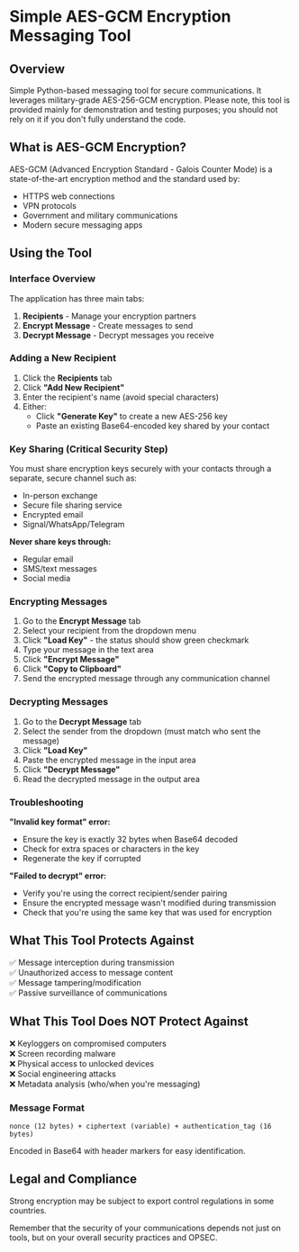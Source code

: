 # Simple AES-GCM Encryption Messaging Tool

## Overview
Simple Python-based messaging tool for secure communications. It leverages military-grade AES-256-GCM encryption. Please note, this tool is provided mainly for demonstration and testing purposes; you should not rely on it if you don't fully understand the code.

## What is AES-GCM Encryption?
AES-GCM (Advanced Encryption Standard - Galois Counter Mode) is a state-of-the-art encryption method and the standard used by:
- HTTPS web connections
- VPN protocols
- Government and military communications
- Modern secure messaging apps

## Using the Tool

### Interface Overview
The application has three main tabs:
1. **Recipients** - Manage your encryption partners
2. **Encrypt Message** - Create messages to send
3. **Decrypt Message** - Decrypt messages you receive

### Adding a New Recipient
1. Click the **Recipients** tab
2. Click **"Add New Recipient"**
3. Enter the recipient's name (avoid special characters)
4. Either:
   - Click **"Generate Key"** to create a new AES-256 key
   - Paste an existing Base64-encoded key shared by your contact

### Key Sharing (Critical Security Step)
You must share encryption keys securely with your contacts through a separate, secure channel such as:
- In-person exchange
- Secure file sharing service
- Encrypted email
- Signal/WhatsApp/Telegram

**Never share keys through:**
- Regular email
- SMS/text messages
- Social media

### Encrypting Messages
1. Go to the **Encrypt Message** tab
2. Select your recipient from the dropdown menu
3. Click **"Load Key"** - the status should show green checkmark
4. Type your message in the text area
5. Click **"Encrypt Message"**
6. Click **"Copy to Clipboard"**
7. Send the encrypted message through any communication channel

### Decrypting Messages
1. Go to the **Decrypt Message** tab
2. Select the sender from the dropdown (must match who sent the message)
3. Click **"Load Key"**
4. Paste the encrypted message in the input area
5. Click **"Decrypt Message"**
6. Read the decrypted message in the output area

### Troubleshooting
**"Invalid key format" error:**
- Ensure the key is exactly 32 bytes when Base64 decoded
- Check for extra spaces or characters in the key
- Regenerate the key if corrupted

**"Failed to decrypt" error:**
- Verify you're using the correct recipient/sender pairing
- Ensure the encrypted message wasn't modified during transmission
- Check that you're using the same key that was used for encryption


## What This Tool Protects Against
✅ Message interception during transmission  
✅ Unauthorized access to message content  
✅ Message tampering/modification  
✅ Passive surveillance of communications

## What This Tool Does NOT Protect Against
❌ Keyloggers on compromised computers  
❌ Screen recording malware  
❌ Physical access to unlocked devices  
❌ Social engineering attacks  
❌ Metadata analysis (who/when you're messaging)

### Message Format
```
nonce (12 bytes) + ciphertext (variable) + authentication_tag (16 bytes)
```
Encoded in Base64 with header markers for easy identification.

## Legal and Compliance
Strong encryption may be subject to export control regulations in some countries.

Remember that the security of your communications depends not just on tools, but on your overall security practices and OPSEC.
